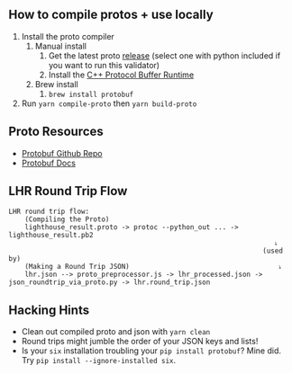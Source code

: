 ## How to compile protos + use locally

1. Install the proto compiler
    1. Manual install
        1. Get the latest proto [release](https://github.com/protocolbuffers/protobuf/releases) (select one with python included if you want to run this validator)
        1. Install the [C++ Protocol Buffer Runtime](https://github.com/protocolbuffers/protobuf/blob/master/src/README.md)
    1. Brew install
        1. `brew install protobuf`
1. Run `yarn compile-proto` then `yarn build-proto`

## Proto Resources
- [Protobuf Github Repo](https://github.com/protocolbuffers/protobuf) 
- [Protobuf Docs](https://developers.google.com/protocol-buffers/docs/overview)

## LHR Round Trip Flow
```
LHR round trip flow:
    (Compiling the Proto)
    lighthouse_result.proto -> protoc --python_out ... -> lighthouse_result.pb2
                                                                  ⭏
                                                               (used by)
    (Making a Round Trip JSON)                                     ⭏
    lhr.json --> proto_preprocessor.js -> lhr_processed.json -> json_roundtrip_via_proto.py -> lhr.round_trip.json
```

## Hacking Hints
- Clean out compiled proto and json with `yarn clean`
- Round trips might jumble the order of your JSON keys and lists!
- Is your `six` installation troubling your `pip install protobuf`? Mine did.  Try `pip install --ignore-installed six`.